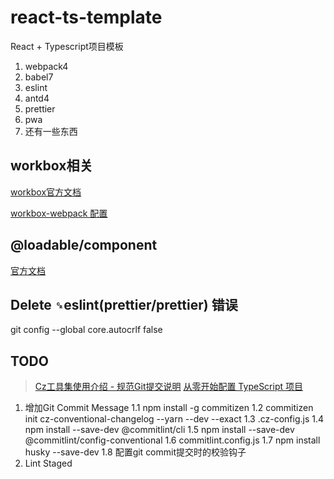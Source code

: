 # react-ts-template

React + Typescript项目模板

1. webpack4
2. babel7
3. eslint
4. antd4
5. prettier
6. pwa
7. 还有一些东西

## workbox相关

[workbox官方文档](https://developers.google.com/web/tools/workbox/guides/get-started)

[workbox-webpack 配置](https://developers.google.com/web/tools/workbox/modules/workbox-webpack-plugin)

## @loadable/component

[官方文档](https://loadable-components.com/docs/getting-started/)

## Delete `␍`eslint(prettier/prettier) 错误

git config --global core.autocrlf false

## TODO

>[Cz工具集使用介绍 - 规范Git提交说明](https://juejin.im/post/6844903831893966856)
>[从零开始配置 TypeScript 项目](https://juejin.im/post/6856410900577026061)

1. 增加Git Commit Message
  1.1 npm install -g commitizen
  1.2 commitizen init cz-conventional-changelog --yarn --dev --exact
  1.3 .cz-config.js
  1.4 npm install --save-dev @commitlint/cli
  1.5 npm install --save-dev @commitlint/config-conventional
  1.6 commitlint.config.js
  1.7 npm install husky --save-dev
  1.8 配置git commit提交时的校验钩子
2. Lint Staged
